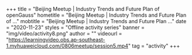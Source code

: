 +++
    title = "Beijing Meetup | Industry Trends and Future Plan of openGauss"
    hometitle = "Beijing Meetup | Industry Trends and Future Plan of …"
    mobtitle = "Beijing Meetup | Industry Trends and Future Plan …"
    date = "2020-11-23"
    styles = "Offline activity series"
    banner = "img/video/activity8.png"
    author = ""
    videourl = "https://learningvideo.obs.ap-southeast-1.myhuaweicloud.com/0806meetup/session5.mp4" 
    tag = "activity"
+++